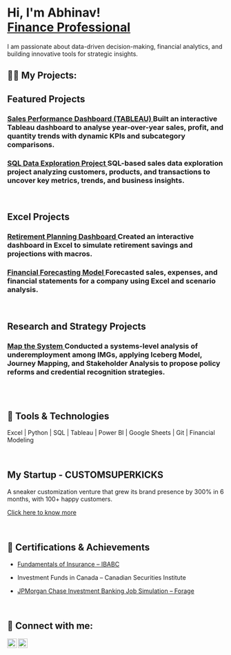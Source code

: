 <h1>Hi, I'm Abhinav! <br> <a href="https://www.linkedin.com/in/abhinavvwadhwa/">Finance Professional</a> </h1>

 I am passionate about data-driven decision-making, financial analytics, and building innovative tools for strategic insights.

<h2>👨‍💻 My Projects:</h2>

## Featured Projects

### <a href="https://github.com/abhinavwadhwa1404/Sales_Dashboard_tableau"> Sales Performance Dashboard (TABLEAU) </a>  Built an interactive Tableau dashboard to analyse year-over-year sales, profit, and quantity trends with dynamic KPIs and subcategory comparisons.


### <a href="https://github.com/abhinavwadhwa1404/SQL_data_exploration"> SQL Data Exploration Project </a> SQL-based sales data exploration project analyzing customers, products, and transactions to uncover key metrics, trends, and business insights.

<br>
  
## Excel Projects


### <a href="https://github.com/abhinavwadhwa1404/Activeprojects">  Retirement Planning Dashboard </a> Created an interactive dashboard in Excel to simulate retirement savings and projections with macros.

### <a href="https://github.com/abhinavwadhwa1404/Financial_forecasting_model">  Financial Forecasting Model </a> Forecasted sales, expenses, and financial statements for a company using Excel and scenario analysis.

<br>

## Research and Strategy Projects 

### <a href="https://github.com/abhinavwadhwa1404/Mapthesystem"> Map the System </a> Conducted a systems-level analysis of underemployment among IMGs, applying Iceberg Model, Journey Mapping, and Stakeholder Analysis to propose policy reforms and credential recognition strategies.


<br>
<br>

<H2> 🧰 Tools & Technologies </H2>

Excel | Python | SQL | Tableau | Power BI | Google Sheets | Git | Financial Modeling 

<br>

<h2> My Startup - CUSTOMSUPERKICKS </h2>
A sneaker customization venture that grew its brand presence by 300% in 6 months, with 100+ happy customers.

<a href="https://github.com/abhinavwadhwa1404/customsuperkicks"> Click here to know more </a>

<br>
<H2> 📜 Certifications & Achievements </H2>

- [ Fundamentals of Insurance – IBABC](https://imgur.com/DM2PF4d)  

-  Investment Funds in Canada – Canadian Securities Institute 
  

- [ JPMorgan Chase Investment Banking Job Simulation – Forage](https://forage-uploads-prod.s3.amazonaws.com/completion-certificates/Sj7temL583QAYpHXD/YD2kY95RQxQtXxFTS_Sj7temL583QAYpHXD_rEg3zwK3LcMxMbwFr_1751407890292_completion_certificate.pdf)  

<br> 
<h2> 🤳 Connect with me:</h2>

[<img align="left" alt="AbhinavWadhwa | LinkedIn" width="22px" src="https://imgur.com/xZHrdjd.jpg" />][linkedin]
[<img align="left" alt="AbhinavWadhwa | Instagram" width="22px" src="https://imgur.com/DvIDenb.jpg" />][instagram]

[instagram]: https://www.instagram.com/abhinavvwadhwa/
[LinkedIn]: https://www.linkedin.com/in/abhinavvwadhwa/
